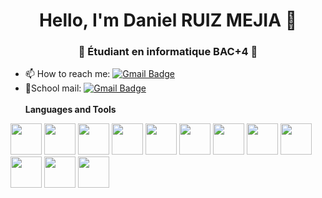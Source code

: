 <h1 align="center"> Hello, I'm Daniel RUIZ MEJIA 👋 </h1>
<h3 align="center">🚀 Étudiant en informatique  BAC+4 🚀</h3>

- 📫 How to reach me:    [![Gmail Badge](https://img.shields.io/badge/-Gmail-c14438?style=flat-square&logo=Gmail&logoColor=white&link=mailto:shuklaraghav321.com)](mailto:ruizmejiadaniel@gmail.com)
-  💬School mail:    [![Gmail Badge](https://img.shields.io/badge/-Gmail-c14438?style=flat-square&logo=Gmail&logoColor=white&link=mailto:shuklaraghav321.com)](mailto:daniel.ruiz-mejia@etu.utc.fr)
<br></br>
<b>Languages and Tools</b> 

<p align="left"> 
  <img src="https://www.pinclipart.com/picdir/middle/396-3965857_c-c-programming-language-logo-clipart.png" width="50">
  <img src="https://upload.wikimedia.org/wikipedia/commons/thumb/1/18/ISO_C%2B%2B_Logo.svg/1200px-ISO_C%2B%2B_Logo.svg.png" width="50">
  <img src="https://i.giphy.com/media/LMt9638dO8dftAjtco/200.webp" width="50">
  <img src="https://secureservercdn.net/198.71.233.138/k92.925.myftpupload.com/wp-content/uploads/2019/10/Azure-SQL-Database.png" width="50">
  <img src="https://ailearn.biz/wp-content/uploads/2019/04/lisp.png" width="50">
  <img src="https://www.jimmyosma.com/img/html-5.png" width="50">
  <img src="https://static.wixstatic.com/media/3b5532_3ec15bd2df62436081f0798f36592d89~mv2.png/v1/fit/w_366,h_366,al_c,q_80/file.png" width="50">
  <img src="https://image.flaticon.com/icons/png/512/919/919826.png" width="50">
  <img src="https://upload.wikimedia.org/wikipedia/commons/thumb/2/27/PHP-logo.svg/1200px-PHP-logo.svg.png" width="50">
  <img src="https://live.mrf.io/statics/i/ps/www.muycomputer.com/wp-content/uploads/2018/02/UbuntuLinux_privacidad.jpg?width=1200&enable=upscale" width="50">
  <img src="https://i.giphy.com/media/IdyAQJVN2kVPNUrojM/200.webp" width="50">
  <img src="https://upload.wikimedia.org/wikipedia/commons/thumb/c/cd/Visual_Studio_2017_Logo.svg/1200px-Visual_Studio_2017_Logo.svg.png" width="50">
  

</p>
<!--
**RMDanielMEx/RMDanielMEx** is a ✨ _special_ ✨ repository because its `README.md` (this file) appears on your GitHub profile.


Here are some ideas to get you started:

- 🔭 I’m currently working on ...
- 🌱 I’m currently learning ...
- 👯 I’m looking to collaborate on ...
- 🤔 I’m looking for help with ...
- 💬 Ask me about ...
- 📫 How to reach me: ...
- 😄 Pronouns: ...
- ⚡ Fun fact: ...
-->
